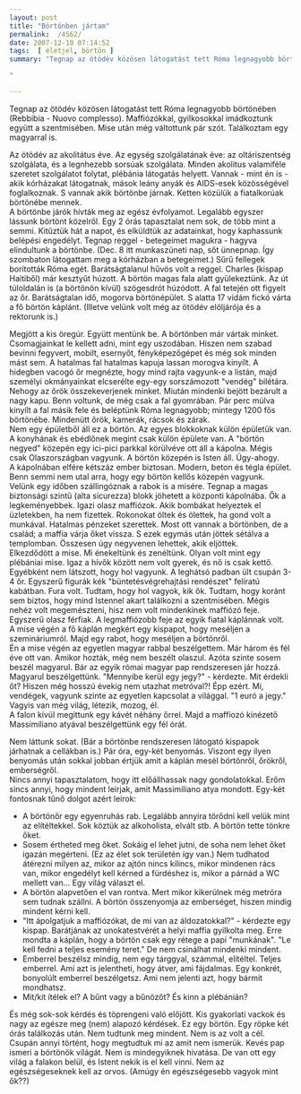 ```yaml
---
layout: post
title: "Börtönben jártam"
permalink:  /4562/ 
date: 2007-12-10 07:14:52
tags:  [ életjel, börtön ] 
summary: "Tegnap az ötödév közösen látogatást tett Róma legnagyobb börtönében (Rebbibia - Nuovo complesso). Maffiózókkal, gyilkosokkal imádkoztunk együtt a szentmisében. Mise után még váltottunk pár szót. Találkoztam egy magyarral is.  
"

---
```

Tegnap az ötödév közösen látogatást tett Róma legnagyobb börtönében (Rebbibia - Nuovo complesso). Maffiózókkal, gyilkosokkal imádkoztunk együtt a szentmisében. Mise után még váltottunk pár szót. Találkoztam egy magyarral is.

Az ötödév az akolitátus éve. Az egység szolgálatának éve: az oltáriszentség szolgálata, és a legnhezebb sorsúak szolgálata. Minden akolitus valamiféle szeretet szolgálatot folytat, plébánia látogatás helyett. Vannak - mint én is - akik kórházakat látogatnak, mások leány anyák és AIDS-esek közösségével foglalkoznak. S vannak akik börtönbe járnak. Ketten közülük a fiatalkorúak börtönébe mennek.  
A börtönbe járók hívták meg az egész évfolyamot. Legalább egyszer lássunk börtönt közelről. Egy 2 órás tapasztalat nem sok, de több mint a semmi. Kitűztük hát a napot, és elküldtük az adatainkat, hogy kaphassunk belépési engedélyt. Tegnap reggel - betegeimet magukra - hagyva elindultunk a börtönbe. (Dec. 8 itt munkaszüneti nap, sőt ünnepnap. Így szombaton látogattam meg a kórházban a betegeimet.) Sűrű fellegek borították Róma egét. Barátságtalanul hűvös volt a reggel. Charles (kispap Haitiből) már kesztyűt húzott. A börtön magas fala alatt gyülekeztünk. Az út túloldalán is (a börtönön kívül) szögesdrót húzódott. A fal tetején ott figyelt az őr. Barátságtalan idő, mogorva börtönépület. S alatta 17 vidám fickó várta a fő börtön káplánt. (Illetve velünk volt még az ötödév elöljárója és a rektorunk is.)

Megjött a kis öregúr. Együtt mentünk be. A börtönben már vártak minket. Csomagjainkat le kellett adni, mint egy uszodában. Hiszen nem szabad bevinni fegyvert, mobilt, esernyőt, fényképezőgépet és még sok minden mást sem. A hatalmas fal hatalmas kapuja lassan morogva kinyílt. A hidegben vacogó őr megnézte, hogy mind rajta vagyunk-e a listán, majd személyi okmányainkat elcserélte egy-egy sorszámozott "vendég" bilétára. Nehogy az őrök összekeverjenek minket. Miután mindenki bejött bezárult a nagy kapu. Benn voltunk, de még csak a fal gyomrában. Pár perc múlva kinyílt a fal másik fele és beléptünk Róma legnagyobb; mintegy 1200 fős börtönébe. Mindenütt őrök, kamerák, rácsok és zárak.  
Nem egy épületből áll ez a börtön. Az egyes blokkoknak külön épületük van. A konyhának és ebédlőnek megint csak külön épülete van.  A "börtön negyed" közepén egy ici-pici parkkal körülvéve ott áll a kápolna. Mégis csak Olaszországban vagyunk. A börtön közepén is Isten áll. Úgy-ahogy.  
A kápolnában elfére kétszáz ember biztosan. Modern, beton és tégla épület. Benn semmi nem utal arra, hogy egy börtön kellős közepén vagyunk. Velünk egy időben szállingóznak a rabok is a misére. Tegnap a magas biztonsági szintű (alta sicurezza) blokk jöhetett a központi kápolnába. Ők a legkeményebbek. Igazi olasz maffiózok. Akik bombákat helyeztek el üzletekben, ha nem fizettek. Rokonokat öltek és ölettek, ha gond volt a munkával. Hatalmas pénzeket szerettek. Most ott vannak a börtönben, de a család; a maffia várja őket vissza. S ezek egymás után jöttek sétálva a templomban. Összesen úgy negyvenen lehettek, akik eljöttek.  
Elkezdődött a mise. Mi énekeltünk és zenéltünk. Olyan volt mint egy plébániai mise. Igaz a hívők között nem volt gyerek, és nő is csak kettő. Egyébként nem látszott, hogy hol vagyunk. A leghátsó padban ült csupán 3-4 őr. Egyszerű figurák kék "büntetésvégrehajtási rendészet" feliratú kabátban. Fura volt. Tudtam, hogy hol vagyok, kik ők. Tudtam, hogy koránt sem biztos, hogy mind Istennel akart találkozni a szentmisében. Mégis nehéz volt megemészteni, hisz nem volt mindenkinek maffiózó feje. Egyszerű olasz férfiak. A legmaffiózobb feje az egyik fiatal káplánnak volt.  
A mise végén a fő káplán megkért egy kispapot, hogy meséljen a szemináriumról. Majd egy rabot, hogy meséljen a börtönről.  
Én a mise végén az egyetlen magyar rabbal beszélgettem. Már három és fél éve ott van. Amikor hozták, még nem beszélt olaszul. Azóta szinte sosem beszél magyarul. Bár az egyik római magyar pap rendszeresen jár hozzá. Magyarul beszélgettünk. "Mennyibe kerül egy jegy?" - kérdezte. Mit érdekli őt? Hiszen még hosszú évekig nem utazhat metróval?! Épp ezért. Mi, vendégek, vagyunk szinte az egyetlen kapcsolat a világgal. "1 euró a jegy." Vagyis van még világ, létezik, mozog, él.  
A falon kívül megittunk egy kávét néhány őrrel. Majd a maffiozó kinézető Massimiliano atyával beszélgettünk egy fél órát.

Nem láttunk sokat. (Bár a börtönbe rendszeresen látogató kispapok járhatnak a cellákban is.) Pár óra, egy-két benyomás. Viszont egy ilyen benyomás után sokkal jobban értjük amit a káplán mesél börtönről, őrökről, emberségről.  
Nincs annyi tapasztalatom, hogy itt előállhassak nagy gondolatokkal. Erőm sincs annyi, hogy mindent leírjak, amit Massimiliano atya mondott. Egy-két fontosnak tűnő dolgot azért leírok:  
- A börtönőr egy egyenruhás rab. Legalább annyira törődni kell velük mint az elítéltekkel. Sok köztük az alkoholista, elvált stb. A börtön tette tönkre őket.  
- Sosem értheted meg őket. Sokáig el lehet jutni, de soha nem lehet őket igazán megérteni. (Ez az élet sok területén így van.) Nem tudhatod átérezni milyen az, mikor az ajtón nincs kilincs, mikor mindenen rács van, mikor engedélyt kell kérned a fürdéshez is, mikor a párnád a WC mellett van... Egy világ választ el.  
- A börtön alapvetően el van rontva. Mert mikor kikerülnek még metróra sem tudnak szállni. A börtön összenyomja az emberséget, hiszen mindig mindent kérni kell.  
- "Itt ápolgatjuk a maffiózókat, de mi van az áldozatokkal?" - kérdezte egy kispap. Barátjának az unokatestvérét a helyi maffia gyilkolta meg. Erre mondta a káplán, hogy a börtön csak egy rétege a papi "munkának". "Le kell fedni a teljes esemény teret." De nem csinálhat mindenki mindent.  
- Emberrel beszélsz mindig, nem egy tárggyal, számmal, elítéltel. Teljes emberrel. Ami azt is jelentheti, hogy átver, ami fájdalmas. Egy konkrét, bonyolúlt emberrel beszélgetsz. Ami nem jelenti azt, hogy bármit mondhatsz.  
- Mit/kit ítélek el? A bűnt vagy a bűnözőt? És kinn a plébánián?

És még sok-sok kérdés és töprengeni való előjött. Kis gyakorlati vackok és nagy az egésze meg (nem) alapozó kérdések. Ez egy börtön. Egy röpke két órás találkozás után. Nem tudtunk meg mindent. Nem is az volt a cél. Csupán annyi történt, hogy megtudtuk mi az amit nem ismerük. Kevés pap ismeri a börtönök világát. Nem is mindegyiknek hivatása. De van ott egy világ a falakon belül, és Istent nekik is el kell vinni. Nem az egészségeseknek kell az orvos. (Amúgy én egészségesebb vagyok mint ők??)